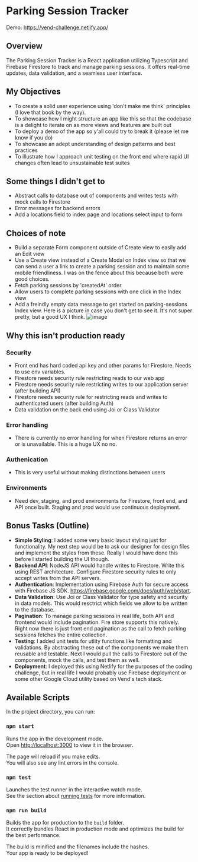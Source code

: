 # Parking Session Tracker
Demo: https://vend-challenge.netlify.app/

## Overview

The Parking Session Tracker is a React application utilizing Typescript and Firebase Firestore to track and manage parking sessions. It offers real-time updates, data validation, and a seamless user interface.

## My Objectives

- To create a solid user experience using 'don't make me think' principles (I love that book by the way). 
- To showcase how I might structure an app like this so that the codebase is a delight to iterate on as more views and features are built out
- To deploy a demo of the app so y'all could try to break it (please let me know if you do)
- To showcase an adept understanding of design patterns and best practices
- To illustrate how I approach unit testing on the front end where rapid UI changes often lead to unsustainable test suites

## Some things I didn't get to
- Abstract calls to database out of components and writes tests with mock calls to Firestore
- Error messages for backend errors
- Add a locations field to index page and locations select input to form

## Choices of note
- Build a separate Form component outside of Create view to easily add an Edit view
- Use a Create view instead of a Create Modal on Index view so that we can send a user a link to create a parking session and to maintain some mobile friendliness. I was on the fence about this because both were good choices.
- Fetch parking sessions by 'createdAt' order
- Allow users to complete parking sessions with one click in the Index view
- Add a freindly empty data message to get started on parking-sessions Index view. Here is a picture in case you don't get to see it. It's not super pretty, but a good UX I think.
  ![image](https://github.com/matthewvedder/VendChallenge/assets/16331910/9025f390-602d-4e69-95aa-a9a9ca0cfd56)


## Why this isn't production ready

### Security
- Front end has hard coded api key and other params for Firestore. Needs to use env variables.
- Firestore needs security rule restricting reads to our web app
- Firestore needs security rule restricting writes to our application server (after building API)
- Firestore needs security rule for restricting reads and writes to authenticated users (after building Auth)
- Data validation on the back end using Joi or Class Validator


### Error handling
- There is currently no error handling for when Firestore returns an error or is unavailable. This is a huge UX no no.

### Authenication
- This is very useful without making distinctions between users

### Environments
- Need dev, staging, and prod environments for Firestore, front end, and API once built. Staging and prod would use continuous deployment.

## Bonus Tasks (Outline)

- **Simple Styling**: I added some very basic layout styling just for functionality. My next step would be to ask our designer for design files and implement the styles from these. Really I would have done this before I started building the UI though.
- **Backend API**: NodeJS API would handle writes to Firestore. Write this using REST architecture. Configure Firestore security rules to only accept writes from the API servers.
- **Authentication**: Implementation using Firebase Auth for secure access with Firebase JS SDK. https://firebase.google.com/docs/auth/web/start.
- **Data Validation**: Use Joi or Class Validator for type safety and security in data models. This would resctrict which fields we allow to be written to the database.
- **Pagination**: To manage parking sessions in real life, both API and frontend would include pagination. Fire store supports this natively. Right now there is just front end pagination as the call to fetch parking sessions fetches the entire collection.
- **Testing**: I added unit tests for utlity functions like formatting and validations. By abstracting these out of the components we make them reusable and testable. Next I would pull the calls to Firestore out of the components, mock the calls, and test them as well.
- **Deployment**: I deployed this using Netlify for the purposes of the coding challenge, but in real life I would probably use Firebase deployment or some other Google Cloud utility based on Vend's tech stack.

## Available Scripts

In the project directory, you can run:

### `npm start`

Runs the app in the development mode.\
Open [http://localhost:3000](http://localhost:3000) to view it in the browser.

The page will reload if you make edits.\
You will also see any lint errors in the console.

### `npm test`

Launches the test runner in the interactive watch mode.\
See the section about [running tests](https://facebook.github.io/create-react-app/docs/running-tests) for more information.

### `npm run build`

Builds the app for production to the `build` folder.\
It correctly bundles React in production mode and optimizes the build for the best performance.

The build is minified and the filenames include the hashes.\
Your app is ready to be deployed!
